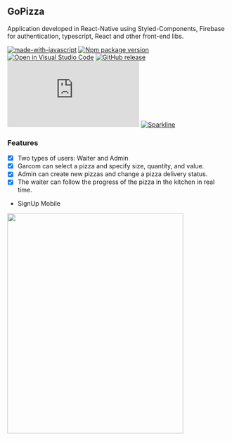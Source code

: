 ## GoPizza

Application developed in React-Native using Styled-Components, Firebase for authentication, typescript, React and other front-end libs.

[![made-with-javascript](https://img.shields.io/badge/Made%20with-JavaScript-1f425f.svg)](https://www.javascript.com)
[![Npm package version](https://badgen.net/npm/v/express)](https://npmjs.com/package/express)
[![Open in Visual Studio Code](https://open.vscode.dev/badges/open-in-vscode.svg)](https://github.dev/skyxcripto/gopizza)
[![GitHub release](https://img.shields.io/github/release/Naereen/StrapDown.js.svg)](https://GitHub.com/Naereen/StrapDown.js/releases/)
[![GitHub commits](https://badgen.net/github/commits/Naereen/Strapdown.js)](https://github.com/skyxcripto/gopizza/commits?author=skyxcripto)
[![Sparkline](https://stars.medv.io/Naereen/badges.svg)](https://stars.medv.io/Naereen/badges)

### Features

- [x] Two types of users: Waiter and Admin
- [x] Garcom can select a pizza and specify size, quantity, and value.
- [x] Admin can create new pizzas and change a pizza delivery status.
- [x] The waiter can follow the progress of the pizza in the kitchen in real time.

* SignUp Mobile

<img src="https://github.com/skyxcripto/gopizza/blob/master/public/Login.png" width="400" height="500"/>






